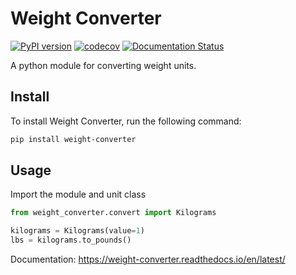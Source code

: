 # Weight Converter
[![PyPI version](https://badge.fury.io/py/weight-converter.svg)](https://badge.fury.io/py/weight-converter)
[![codecov](https://codecov.io/gh/adamriaz/weight-converter/branch/main/graph/badge.svg?token=hcHbzXWhUJ)](https://codecov.io/gh/adamriaz/weight-converter)
[![Documentation Status](https://readthedocs.org/projects/weight-converter/badge/?version=latest)](https://weight-converter.readthedocs.io/en/latest/?badge=latest)

A python module for converting weight units.

## Install
To install Weight Converter, run the following command:
```bash
pip install weight-converter
```

## Usage
Import the module and unit class
```python
from weight_converter.convert import Kilograms

kilograms = Kilograms(value=1)
lbs = kilograms.to_pounds()
```

Documentation: https://weight-converter.readthedocs.io/en/latest/


